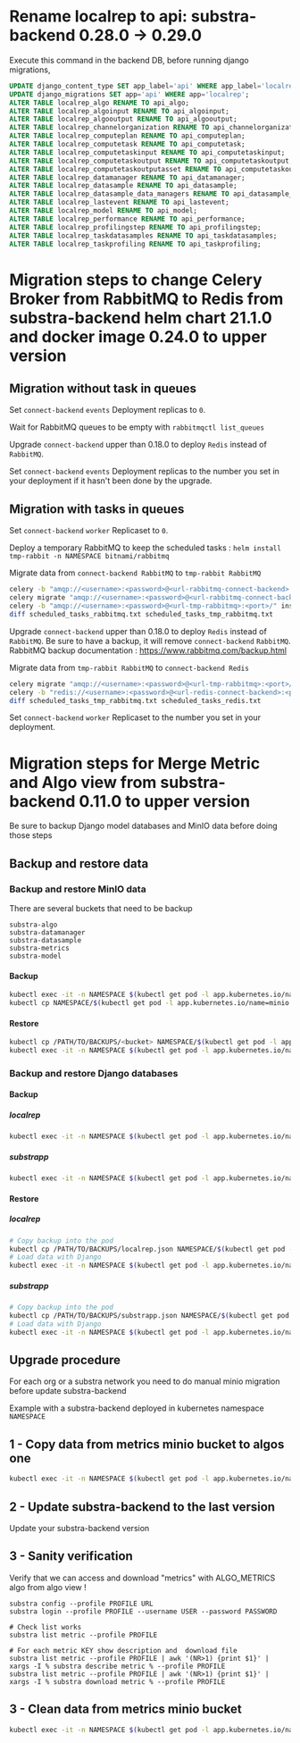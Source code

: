 # Rename localrep to api: substra-backend 0.28.0 -> 0.29.0

Execute this command in the backend DB, before running django migrations,

```sql
UPDATE django_content_type SET app_label='api' WHERE app_label='localrep';
UPDATE django_migrations SET app='api' WHERE app='localrep';
ALTER TABLE localrep_algo RENAME TO api_algo;
ALTER TABLE localrep_algoinput RENAME TO api_algoinput;
ALTER TABLE localrep_algooutput RENAME TO api_algooutput;
ALTER TABLE localrep_channelorganization RENAME TO api_channelorganization;
ALTER TABLE localrep_computeplan RENAME TO api_computeplan;
ALTER TABLE localrep_computetask RENAME TO api_computetask;
ALTER TABLE localrep_computetaskinput RENAME TO api_computetaskinput;
ALTER TABLE localrep_computetaskoutput RENAME TO api_computetaskoutput;
ALTER TABLE localrep_computetaskoutputasset RENAME TO api_computetaskoutputasset;
ALTER TABLE localrep_datamanager RENAME TO api_datamanager;
ALTER TABLE localrep_datasample RENAME TO api_datasample;
ALTER TABLE localrep_datasample_data_managers RENAME TO api_datasample_data_managers;
ALTER TABLE localrep_lastevent RENAME TO api_lastevent;
ALTER TABLE localrep_model RENAME TO api_model;
ALTER TABLE localrep_performance RENAME TO api_performance;
ALTER TABLE localrep_profilingstep RENAME TO api_profilingstep;
ALTER TABLE localrep_taskdatasamples RENAME TO api_taskdatasamples;
ALTER TABLE localrep_taskprofiling RENAME TO api_taskprofiling;
```

# Migration steps to change Celery Broker from RabbitMQ to Redis from substra-backend helm chart 21.1.0 and docker image 0.24.0 to upper version

## Migration without task in queues

Set `connect-backend` `events` Deployment replicas to `0`.

Wait for RabbitMQ queues to be empty with `rabbitmqctl list_queues`

Upgrade `connect-backend` upper than 0.18.0 to deploy `Redis` instead of `RabbitMQ`.

Set `connect-backend` `events` Deployment replicas to the number you set in your deployment if it hasn't been done by the upgrade.


## Migration with tasks in queues
Set `connect-backend` `worker` Replicaset to `0`.

Deploy a temporary RabbitMQ to keep the scheduled tasks : `helm install tmp-rabbit -n NAMESPACE bitnami/rabbitmq`

Migrate data from `connect-backend RabbitMQ` to `tmp-rabbit RabbitMQ`

```bash
celery -b "amqp://<username>:<password>@<url-rabbitmq-connect-backend>:<port>/" inspect scheduled > scheduled_tasks_rabbitmq.txt
celery migrate "amqp://<username>:<password>@<url-rabbitmq-connect-backend>:<port>/" "amqp://<username>:<password>@<url-tmp-rabbitmq>:<port>/"
celery -b "amqp://<username>:<password>@<url-tmp-rabbitmq>:<port>/" inspect scheduled  > scheduled_tasks_tmp_rabbitmq.txt
diff scheduled_tasks_rabbitmq.txt scheduled_tasks_tmp_rabbitmq.txt
```

Upgrade `connect-backend` upper than 0.18.0 to deploy `Redis` instead of `RabbitMQ`. Be sure to have a backup, it will remove `connect-backend` `RabbitMQ`.
RabbitMQ backup documentation : https://www.rabbitmq.com/backup.html


Migrate data from  `tmp-rabbit RabbitMQ` to `connect-backend Redis`

```bash
celery migrate "amqp://<username>:<password>@<url-tmp-rabbitmq>:<port>/" "redis://<username>:<password>@<url-redis-connect-backend>:<port>/"
celery -b "redis://<username>:<password>@<url-redis-connect-backend>:<port>/" inspect scheduled  > scheduled_tasks_redis.txt
diff scheduled_tasks_tmp_rabbitmq.txt scheduled_tasks_redis.txt
```

Set `connect-backend` `worker` Replicaset to the number you set in your deployment.


# Migration steps for Merge Metric and Algo view from substra-backend 0.11.0 to upper version

Be sure to backup Django model databases and MinIO data before doing those steps

## Backup and restore data

### Backup and restore MinIO data

There are several buckets that need to be backup

```
substra-algo
substra-datamanager
substra-datasample
substra-metrics
substra-model
```

#### Backup
```bash
kubectl exec -it -n NAMESPACE $(kubectl get pod -l app.kubernetes.io/name=minio  -n NAMESPACE -o name) -- mc mirror --remove --preserve $MINIO_ENV/<bucket> $BACKUPS_DIR/$BACKUP_NAME
kubectl cp NAMESPACE/$(kubectl get pod -l app.kubernetes.io/name=minio  -n NAMESPACE -o custom-columns=":metadata.name" --no-headers):/$BACKUPS_DIR/$BACKUP_NAME /PATH/TO/BACKUPS/<bucket>
```

#### Restore

```bash
kubectl cp /PATH/TO/BACKUPS/<bucket> NAMESPACE/$(kubectl get pod -l app.kubernetes.io/name=minio  -n NAMESPACE -o custom-columns=":metadata.name" --no-headers):$BACKUPS_DIR/$BACKUP_NAME -c server
kubectl exec -it -n NAMESPACE $(kubectl get pod -l app.kubernetes.io/name=minio  -n NAMESPACE -o name) -- mc mirror --remove --preserve $BACKUPS_DIR/$BACKUP_NAME $MINIO_ENV/<bucket>

```

### Backup and restore Django databases

#### Backup

##### localrep
```bash
kubectl exec -it -n NAMESPACE $(kubectl get pod -l app.kubernetes.io/name=substra-backend-server  -n NAMESPACE -o name) -c server -- python manage.py dumpdata localrep --indent=4 > /PATH/TO/BACKUPS/localrep.json
```

##### substrapp
```bash
kubectl exec -it -n NAMESPACE $(kubectl get pod -l app.kubernetes.io/name=substra-backend-server  -n NAMESPACE -o name) -c server -- python manage.py dumpdata substrapp --indent=4 > /PATH/TO/BACKUPS/substrapp.json
```

#### Restore

##### localrep
```bash
# Copy backup into the pod
kubectl cp /PATH/TO/BACKUPS/localrep.json NAMESPACE/$(kubectl get pod -l app.kubernetes.io/name=substra-backend-server -n NAMESPACE -o custom-columns=":metadata.name" --no-headers):localrep.json -c server
# Load data with Django
kubectl exec -it -n NAMESPACE $(kubectl get pod -l app.kubernetes.io/name=substra-backend-server  -n NAMESPACE -o name) -c server -- python manage.py loaddata localrep.json
```

##### substrapp
```bash
# Copy backup into the pod
kubectl cp /PATH/TO/BACKUPS/substrapp.json NAMESPACE/$(kubectl get pod -l app.kubernetes.io/name=substra-backend-server -n NAMESPACE -o custom-columns=":metadata.name" --no-headers):substrapp.json -c server
# Load data with Django
kubectl exec -it -n NAMESPACE $(kubectl get pod -l app.kubernetes.io/name=substra-backend-server  -n NAMESPACE -o name) -c server -- python manage.py loaddata substrapp.json
```



## Upgrade procedure

For each org or a substra network you need to do manual minio migration before update substra-backend

Example with a substra-backend deployed in kubernetes namespace `NAMESPACE`


## 1 - Copy data from metrics minio bucket to algos one

```bash
kubectl exec -it -n NAMESPACE $(kubectl get pod -l app.kubernetes.io/name=minio  -n NAMESPACE -o name) -- mc cp --recursive /data/substra-metrics/metrics/ /data/substra-algo/algos
```

## 2 - Update substra-backend to the last version

Update your substra-backend version

## 3 - Sanity verification

Verify that we can access and download "metrics" with ALGO_METRICS algo from algo view !

```
substra config --profile PROFILE URL
substra login --profile PROFILE --username USER --password PASSWORD

# Check list works
substra list metric --profile PROFILE

# For each metric KEY show description and  download file
substra list metric --profile PROFILE | awk '(NR>1) {print $1}' | xargs -I % substra describe metric % --profile PROFILE
substra list metric --profile PROFILE | awk '(NR>1) {print $1}' | xargs -I % substra download metric % --profile PROFILE

```

## 3 - Clean data from metrics minio bucket

```bash
kubectl exec -it -n NAMESPACE $(kubectl get pod -l app.kubernetes.io/name=minio  -n NAMESPACE -o name) -- mc rm --force --recursive /data/substra-metrics
```
